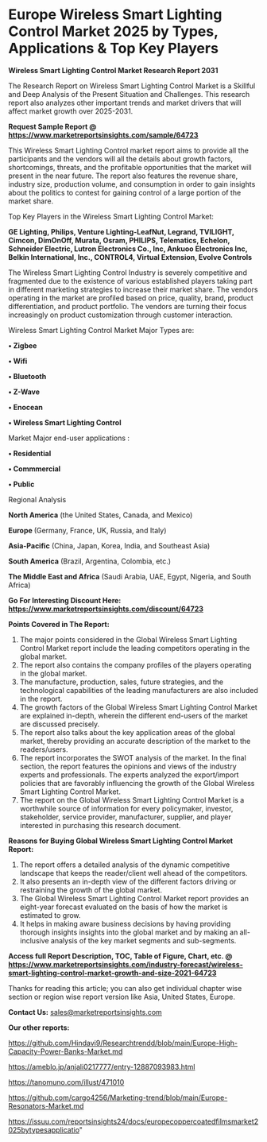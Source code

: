 # Europe Wireless Smart Lighting Control Market 2025 by Types, Applications & Top Key Players

<strong>Wireless Smart Lighting Control Market Research Report 2031</strong>

The Research Report on Wireless Smart Lighting Control Market is a Skillful and Deep Analysis of the Present Situation and Challenges. This research report also analyzes other important trends and market drivers that will affect market growth over 2025-2031.

<strong>Request Sample Report @ <a href=https://www.marketreportsinsights.com/sample/64723>https://www.marketreportsinsights.com/sample/64723</a></strong>

This Wireless Smart Lighting Control market report aims to provide all the participants and the vendors will all the details about growth factors, shortcomings, threats, and the profitable opportunities that the market will present in the near future. The report also features the revenue share, industry size, production volume, and consumption in order to gain insights about the politics to contest for gaining control of a large portion of the market share.

Top Key Players in the Wireless Smart Lighting Control Market:

<strong>GE Lighting, Philips, Venture Lighting-LeafNut, Legrand, TVILIGHT, Cimcon, DimOnOff, Murata, Osram, PHILIPS, Telematics, Echelon, Schneider Electric, Lutron Electronics Co., Inc, Ankuoo Electronics Inc, Belkin International, Inc., CONTROL4, Virtual Extension, Evolve Controls</strong>

The Wireless Smart Lighting Control Industry is severely competitive and fragmented due to the existence of various established players taking part in different marketing strategies to increase their market share. The vendors operating in the market are profiled based on price, quality, brand, product differentiation, and product portfolio. The vendors are turning their focus increasingly on product customization through customer interaction.

Wireless Smart Lighting Control Market Major Types are:

<strong>• Zigbee

• Wifi

• Bluetooth

• Z-Wave

• Enocean

• Wireless Smart Lighting Control</strong>

Market Major end-user applications :

<strong>• Residential

• Commmercial

• Public</strong>

Regional Analysis

</u><strong><b>North America</b></strong> (the United States, Canada, and Mexico)

<strong><b>Europe </b></strong>(Germany, France, UK, Russia, and Italy)

<strong><b>Asia-Pacific</b></strong> (China, Japan, Korea, India, and Southeast Asia)

<strong><b>South America</b></strong> (Brazil, Argentina, Colombia, etc.)

<strong><b>The Middle East and Africa</b></strong> (Saudi Arabia, UAE, Egypt, Nigeria, and South Africa)

<strong>Go For Interesting Discount Here: <a href=https://www.marketreportsinsights.com/discount/64723>https://www.marketreportsinsights.com/discount/64723</a></strong>

<strong>Points Covered in The Report:</strong>
<ol>
  <li>The major points considered in the Global Wireless Smart Lighting Control Market report include the leading competitors operating in the global market.</li>
  <li>The report also contains the company profiles of the players operating in the global market.</li>
  <li>The manufacture, production, sales, future strategies, and the technological capabilities of the leading manufacturers are also included in the report.</li>
  <li>The growth factors of the Global Wireless Smart Lighting Control Market are explained in-depth, wherein the different end-users of the market are discussed precisely.</li>
  <li>The report also talks about the key application areas of the global market, thereby providing an accurate description of the market to the readers/users.</li>
  <li>The report incorporates the SWOT analysis of the market. In the final section, the report features the opinions and views of the industry experts and professionals. The experts analyzed the export/import policies that are favorably influencing the growth of the Global Wireless Smart Lighting Control Market.</li>
  <li>The report on the Global Wireless Smart Lighting Control Market is a worthwhile source of information for every policymaker, investor, stakeholder, service provider, manufacturer, supplier, and player interested in purchasing this research document.</li>
</ol>
<strong>Reasons for Buying Global Wireless Smart Lighting Control Market Report:</strong>

<ol>
  <li>The report offers a detailed analysis of the dynamic competitive landscape that keeps the reader/client well ahead of the competitors.</li>
  <li>It also presents an in-depth view of the different factors driving or restraining the growth of the global market.</li>
  <li>The Global Wireless Smart Lighting Control Market report provides an eight-year forecast evaluated on the basis of how the market is estimated to grow.</li>
  <li>It helps in making aware business decisions by having providing thorough insights insights into the global market and by making an all-inclusive analysis of the key market segments and sub-segments.</li>
</ol>
<strong>Access full Report Description, TOC, Table of Figure, Chart, etc. @ <a href=https://www.marketreportsinsights.com/industry-forecast/wireless-smart-lighting-control-market-growth-and-size-2021-64723>https://www.marketreportsinsights.com/industry-forecast/wireless-smart-lighting-control-market-growth-and-size-2021-64723</a></strong>


Thanks for reading this article; you can also get individual chapter wise section or region wise report version like Asia, United States, Europe.

<strong>Contact Us:</strong>
sales@marketreportsinsights.com

<strong>Our other reports:</strong>

<a href=https://github.com/Hindavi9/Researchtrendd/blob/main/Europe-High-Capacity-Power-Banks-Market.md>https://github.com/Hindavi9/Researchtrendd/blob/main/Europe-High-Capacity-Power-Banks-Market.md</a>

<a href=https://ameblo.jp/anjali0217777/entry-12887093983.html>https://ameblo.jp/anjali0217777/entry-12887093983.html</a>

<a href=https://tanomuno.com/illust/471010>https://tanomuno.com/illust/471010</a>

<a href=https://github.com/cargo4256/Marketing-trend/blob/main/Europe-Resonators-Market.md>https://github.com/cargo4256/Marketing-trend/blob/main/Europe-Resonators-Market.md</a>

<a href=https://issuu.com/reportsinsights24/docs/europecoppercoatedfilmsmarket2025bytypesapplicatio>https://issuu.com/reportsinsights24/docs/europecoppercoatedfilmsmarket2025bytypesapplicatio</a>"
